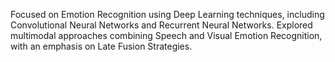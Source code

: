Focused on Emotion Recognition using Deep Learning techniques, including Convolutional Neural Networks and Recurrent Neural Networks. Explored multimodal approaches combining Speech and 
Visual Emotion Recognition, with an emphasis on Late Fusion Strategies.
